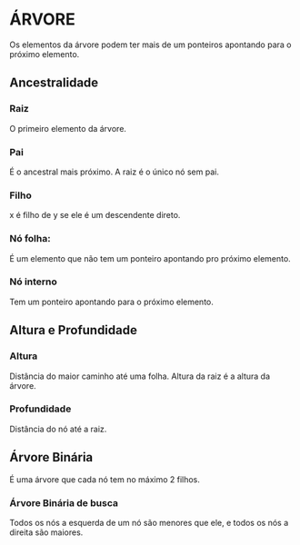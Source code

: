 # ÁRVORE

Os elementos da árvore podem ter mais de um ponteiros apontando para o próximo elemento.

## Ancestralidade

### Raiz
O primeiro elemento da árvore.

### Pai
É o ancestral mais próximo. A raiz é o único nó sem pai.

### Filho
x é filho de y se ele é um descendente direto.

### Nó folha:
É um elemento que não tem um ponteiro apontando pro próximo elemento. 

### Nó interno
Tem um ponteiro apontando para o próximo elemento.

## Altura e Profundidade

### Altura
Distância do maior caminho até uma folha.
Altura da raiz é a altura da árvore.

### Profundidade
Distância do nó até a raiz.

## Árvore Binária
É uma árvore que cada nó tem no máximo 2 filhos.

### Árvore Binária de busca
Todos os nós a esquerda de um nó são menores que ele, e todos os nós a direita são maiores.

